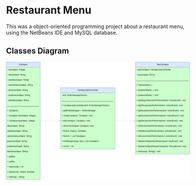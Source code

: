 # Restaurant Menu
This was a object-oriented programming project about a restaurant menu, using the NetBeans IDE and MySQL database.

## Classes Diagram

![alt text](https://github.com/ThiagoAKAtrist/restaurant_menu/blob/master/classdiagram.png?raw=true)

